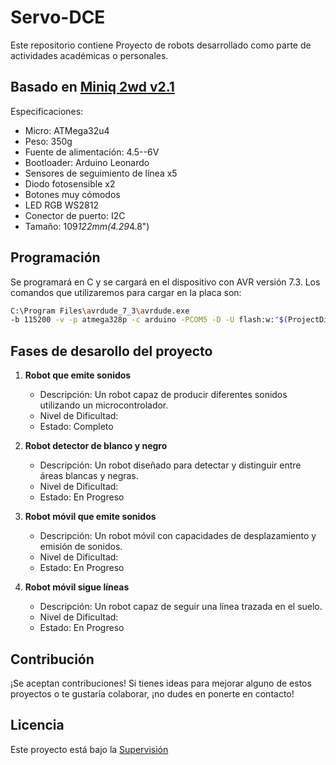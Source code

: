 # Servo-DCE

Este repositorio contiene Proyecto de robots desarrollado como parte de actividades académicas o personales.

## Basado en [Miniq 2wd v2.1](https://www.dfrobot.com/product-555.html) 

Especificaciones:
- Micro: ATMega32u4
- Peso: 350g
- Fuente de alimentación: 4.5--6V
- Bootloader: Arduino Leonardo
- Sensores de seguimiento de línea x5
- Diodo fotosensible x2
- Botones muy cómodos
- LED RGB WS2812
- Conector de puerto: I2C
- Tamaño: 109*122mm(4.29*4.8")

## Programación 

Se programará en C y se cargará en el dispositivo con AVR versión 7.3. Los comandos que utilizaremos para cargar en la placa son:

```bash
C:\Program Files\avrdude_7_3\avrdude.exe
-b 115200 -v -p atmega328p -c arduino -PCOM5 -D -U flash:w:"$(ProjectDir)Debug\$(TargetName).hex":i
```
## Fases de desarollo del proyecto 

1. **Robot que emite sonidos**  
   - Descripción: Un robot capaz de producir diferentes sonidos utilizando un microcontrolador.
   - Nivel de Dificultad: 
   - Estado: Completo
   
2. **Robot detector de blanco y negro**  
   - Descripción: Un robot diseñado para detectar y distinguir entre áreas blancas y negras.
   - Nivel de Dificultad: 
   - Estado: En Progreso
   
3. **Robot móvil que emite sonidos**  
   - Descripción: Un robot móvil con capacidades de desplazamiento y emisión de sonidos.
   - Nivel de Dificultad: 
   - Estado: En Progreso
   
4. **Robot móvil sigue líneas**  
   - Descripción: Un robot capaz de seguir una línea trazada en el suelo.
   - Nivel de Dificultad: 
   - Estado: En Progreso

## Contribución
¡Se aceptan contribuciones! Si tienes ideas para mejorar alguno de estos proyectos o te gustaría colaborar, ¡no dudes en ponerte en contacto!

## Licencia
Este proyecto está bajo la [Supervisión](https://www.fernandoalonso.com/wp-content/uploads/2023/11/GP2320_141541_ONZ8936.jpg)

